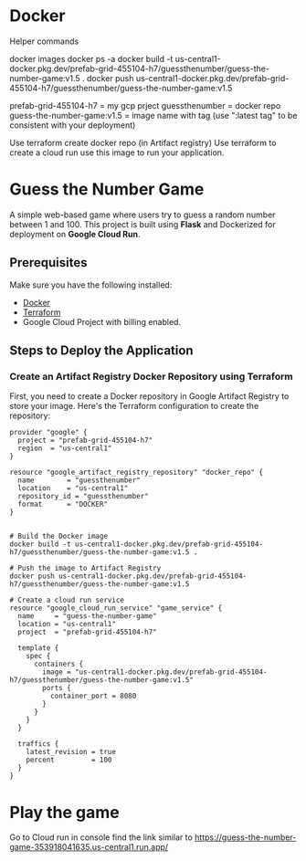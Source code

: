# Docker

Helper commands

docker images
docker ps -a
docker build -t us-central1-docker.pkg.dev/prefab-grid-455104-h7/guessthenumber/guess-the-number-game:v1.5 .
docker push us-central1-docker.pkg.dev/prefab-grid-455104-h7/guessthenumber/guess-the-number-game:v1.5

prefab-grid-455104-h7 = my gcp prject
guessthenumber = docker repo
guess-the-number-game:v1.5 = image name with tag  (use ":latest tag" to be consistent with your deployment)

Use terraform create docker repo (in Artifact registry)
Use terraform to create a cloud run use this image to run your application.

# Guess the Number Game

A simple web-based game where users try to guess a random number between 1 and 100. This project is built using **Flask** and Dockerized for deployment on **Google Cloud Run**.

## Prerequisites

Make sure you have the following installed:

- [Docker](https://www.docker.com/get-started)
- [Terraform](https://www.terraform.io/downloads)
- Google Cloud Project with billing enabled.

## Steps to Deploy the Application

### Create an Artifact Registry Docker Repository using Terraform

First, you need to create a Docker repository in Google Artifact Registry to store your image. Here's the Terraform configuration to create the repository:

```hcl
provider "google" {
  project = "prefab-grid-455104-h7"
  region  = "us-central1"
}

resource "google_artifact_registry_repository" "docker_repo" {
  name        = "guessthenumber"
  location    = "us-central1"
  repository_id = "guessthenumber"
  format      = "DOCKER"
}


# Build the Docker image
docker build -t us-central1-docker.pkg.dev/prefab-grid-455104-h7/guessthenumber/guess-the-number-game:v1.5 .

# Push the image to Artifact Registry
docker push us-central1-docker.pkg.dev/prefab-grid-455104-h7/guessthenumber/guess-the-number-game:v1.5

# Create a cloud run service
resource "google_cloud_run_service" "game_service" {
  name     = "guess-the-number-game"
  location = "us-central1"
  project  = "prefab-grid-455104-h7"

  template {
    spec {
      containers {
        image = "us-central1-docker.pkg.dev/prefab-grid-455104-h7/guessthenumber/guess-the-number-game:v1.5"
        ports {
          container_port = 8080
        }
      }
    }
  }

  traffics {
    latest_revision = true
    percent         = 100
  }
}
```

# Play the game
Go to Cloud run in console find the link similar to https://guess-the-number-game-353918041635.us-central1.run.app/

